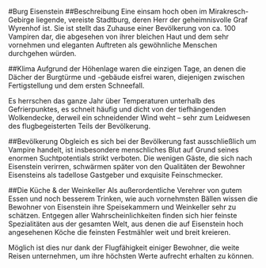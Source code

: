 #Burg Eisenstein
##Beschreibung
Eine einsam hoch oben im Mirakresch-Gebirge liegende, vereiste Stadtburg, deren Herr der geheimnisvolle Graf Wyrenhof ist. 
Sie ist stellt das Zuhause einer Bevölkerung von ca. 100 Vampiren dar, die abgesehen von ihrer bleichen Haut und dem sehr vornehmen und eleganten Auftreten als gewöhnliche Menschen durchgehen würden.

##Klima
Aufgrund der Höhenlage waren die einzigen Tage, an denen die Dächer der Burgtürme und -gebäude eisfrei waren, diejenigen zwischen Fertigstellung und dem ersten Schneefall.

Es herrschen das ganze Jahr über Temperaturen unterhalb des Gefrierpunktes, es schneit häufig und dicht von der tiefhängenden Wolkendecke, derweil ein schneidender Wind weht – sehr zum Leidwesen des flugbegeisterten Teils der Bevölkerung.

##Bevölkerung
Obgleich es sich bei der Bevölkerung fast ausschließlich um Vampire handelt, ist insbesondere menschliches Blut auf Grund seines enormen Suchtpotentials strikt verboten. 
Die wenigen Gäste, die sich nach Eisenstein verirren, schwärmen später von den Qualitäten der Bewohner Eisensteins als tadellose Gastgeber und exquisite Feinschmecker.

##Die Küche & der Weinkeller
Als außerordentliche Verehrer von gutem Essen und noch besserem Trinken, wie auch vornehmsten Bällen wissen die Bewohner von Eisenstein ihre Speisekammern und Weinkeller sehr zu schätzen. 
Entgegen aller Wahrscheinlichkeiten finden sich hier feinste Spezialitäten aus der gesamten Welt, aus denen die auf Eisenstein hoch angesehenen Köche die feinsten Festmähler weit und breit kreieren.

Möglich ist dies nur dank der Flugfähigkeit einiger Bewohner, die weite Reisen unternehmen, um ihre höchsten Werte aufrecht erhalten zu können.